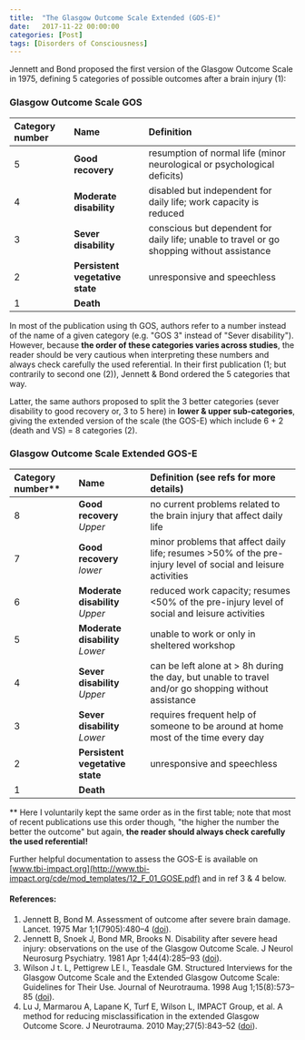 ```yaml
---
title:  "The Glasgow Outcome Scale Extended (GOS-E)"
date:   2017-11-22 00:00:00
categories: [Post]
tags: [Disorders of Consciousness]
---
```


Jennett and Bond proposed the first version of the Glasgow Outcome Scale in 1975, defining 5 categories of possible outcomes after a brain injury (1):  

### **Glasgow Outcome Scale GOS**

| Category number     |  Name           | Definition  |
| :------|:-------------| :-----|
| 5 | **Good recovery**  | resumption of normal life (minor neurological or psychological deficits)|
| 4 | **Moderate disability**   | disabled but independent for daily life; work capacity is reduced|
| 3 | **Sever disability**  | conscious but dependent for daily life; unable to travel or go shopping without assistance|
| 2 | **Persistent vegetative state** | unresponsive and speechless   |
| 1 | **Death**  |    |

In most of the publication using th GOS, authors refer to a number instead of the name of a given category (e.g. "GOS 3" instead of "Sever disability"). However, because **the order of these categories varies across studies**, the reader should be very cautious when interpreting these numbers and always check carefully the used referential.
In their first publication (1; but contrarily to second one (2)), Jennett & Bond ordered the 5 categories that way.

Latter, the same authors proposed to split the 3 better categories (sever disability to good recovery or, 3 to 5 here) in **lower & upper sub-categories**, giving the extended version of the scale (the GOS-E) which include 6 + 2 (death and VS) = 8 categories (2).

### **Glasgow Outcome Scale Extended GOS-E**

| Category number**      |  Name           | Definition (see refs for more details)|
| :------------- |:-------------| :-----|
| 8 | **Good recovery** *Upper*   | no current problems related to the brain injury that affect daily life|
| 7 | **Good recovery** *lower*   | minor problems that affect daily life; resumes >50% of the pre-injury level of social and leisure activities|
| 6 | **Moderate disability**  *Upper* | reduced work capacity; resumes <50% of the pre-injury level of social and leisure activities|
| 5 | **Moderate disability** *Lower*| unable to work or only in sheltered workshop|
| 4 | **Sever disability** *Upper*  | can be left alone at > 8h during the day, but unable to travel and/or go shopping without assistance|
| 3 | **Sever disability** *Lower* | requires frequent help of someone to be around at home most of the time every day|
| 2 | **Persistent vegetative state** | unresponsive and speechless   |
| 1 | **Death**  |    |

** Here I voluntarily kept the same order as in the first table; note that most of recent publications use this order though, "the higher the number the better the outcome" but again, **the reader should always check carefully the used referential!**

Further helpful documentation to assess the GOS-E is available on [www.tbi-impact.org](http://www.tbi-impact.org/cde/mod_templates/12_F_01_GOSE.pdf) and in ref 3 & 4 below.

#### **References:**
1. Jennett B, Bond M. Assessment of outcome after severe brain damage. Lancet. 1975 Mar 1;1(7905):480–4 ([doi](https://doi.org/10.1016/S0140-6736(75)92830-5)).
2. Jennett B, Snoek J, Bond MR, Brooks N. Disability after severe head injury: observations on the use of the Glasgow Outcome Scale. J Neurol Neurosurg Psychiatry. 1981 Apr 1;44(4):285–93 ([doi](http://doi.org/10.1136/jnnp.44.4.285)).
3. Wilson J t. L, Pettigrew LE l., Teasdale GM. Structured Interviews for the Glasgow Outcome Scale and the Extended Glasgow Outcome Scale: Guidelines for Their Use. Journal of Neurotrauma. 1998 Aug 1;15(8):573–85 ([doi](https://doi.org/10.1089/neu.1998.15.573)).
4. Lu J, Marmarou A, Lapane K, Turf E, Wilson L, IMPACT Group, et al. A method for reducing misclassification in the extended Glasgow Outcome Score. J Neurotrauma. 2010 May;27(5):843–52 ([doi](https://doi.org/10.1089/neu.2010.1293)).
